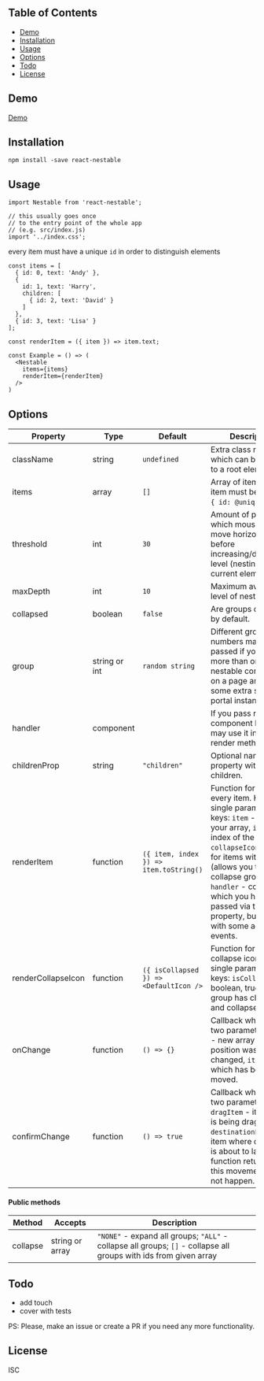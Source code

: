 ## Table of Contents

- [Demo](#demo)
- [Installation](#installation)
- [Usage](#usage)
- [Options](#options)
- [Todo](#todo)
- [License](#license)

## Demo

[Demo](https://primetwig.github.io/react-nestable/dist/example/)


## Installation

```
npm install -save react-nestable
```

## Usage

```
import Nestable from 'react-nestable';

// this usually goes once
// to the entry point of the whole app
// (e.g. src/index.js)
import '../index.css';
```
every item must have a unique `id` in order to distinguish elements
```
const items = [
  { id: 0, text: 'Andy' },
  {
    id: 1, text: 'Harry',
    children: [
      { id: 2, text: 'David' }
    ]
  },
  { id: 3, text: 'Lisa' }
];

const renderItem = ({ item }) => item.text;

const Example = () => (
  <Nestable
    items={items}
    renderItem={renderItem}
  />
)
```

## Options

| Property | Type | Default | Description |
|----------|------|---------|-------------|
| className | string | `undefined` | Extra class name which can be passed to a root element. |
| items | array | `[]` | Array of items. Every item must be of shape `{ id: @uniq }`. |
| threshold | int | `30` | Amount of pixels which mouse should move horizontally before increasing/decreasing level (nesting) of current element. |
| maxDepth | int | `10` | Maximum available level of nesting. |
| collapsed | boolean | `false` | Are groups collapsed by default. |
| group | string or int | `random string` | Different group numbers may be passed if you have more than one nestable component on a page and want some extra styles for portal instances. |
| handler | component | | If you pass react component here, you may use it in your render method. |
| childrenProp | string | `"children"` | Optional name of property with children. |
| renderItem | function | `({ item, index }) => item.toString()` | Function for rendering every item. Has a single parameter with keys: `item` - item from your array, `index` - index of the item, `collapseIcon` - icon for items with children (allows you to collapse group), `handler` - component which you have passed via the same property, but covered with some additional events. |
| renderCollapseIcon | function | `({ isCollapsed }) => <DefaultIcon />` | Function for rendering collapse icon. Has a single parameter with keys: `isCollapsed` - boolean, true if this group has children and collapsed. |
| onChange | function | `() => {}` | Callback which has two parameters: `items` - new array after position was changed, `item` - item which has been moved. |
| confirmChange | function | `() => true` | Callback which has two parameters: `dragItem` - item which is being dragged, `destinationParent` - item where dragItem is about to land. Let function return false if this movement should not happen. |

#### Public methods

| Method | Accepts | Description |
|--------|---------|-------------|
| collapse | string or array | `"NONE"` - expand all groups; `"ALL"` - collapse all groups; `[]` - collapse all groups with ids from given array |

## Todo

- add touch
- cover with tests

PS: Please, make an issue or create a PR if you need any more functionality.

## License

ISC
